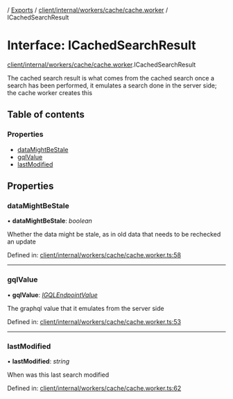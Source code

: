 [](../README.md) / [Exports](../modules.md) / [client/internal/workers/cache/cache.worker](../modules/client_internal_workers_cache_cache_worker.md) / ICachedSearchResult

# Interface: ICachedSearchResult

[client/internal/workers/cache/cache.worker](../modules/client_internal_workers_cache_cache_worker.md).ICachedSearchResult

The cached search result is what comes from the cached search
once a search has been performed, it emulates a search done
in the server side; the cache worker creates this

## Table of contents

### Properties

- [dataMightBeStale](client_internal_workers_cache_cache_worker.icachedsearchresult.md#datamightbestale)
- [gqlValue](client_internal_workers_cache_cache_worker.icachedsearchresult.md#gqlvalue)
- [lastModified](client_internal_workers_cache_cache_worker.icachedsearchresult.md#lastmodified)

## Properties

### dataMightBeStale

• **dataMightBeStale**: *boolean*

Whether the data might be stale, as in old data that needs
to be rechecked an update

Defined in: [client/internal/workers/cache/cache.worker.ts:58](https://github.com/onzag/itemize/blob/5fcde7cf/client/internal/workers/cache/cache.worker.ts#L58)

___

### gqlValue

• **gqlValue**: [*IGQLEndpointValue*](gql_querier.igqlendpointvalue.md)

The graphql value that it emulates from the server side

Defined in: [client/internal/workers/cache/cache.worker.ts:53](https://github.com/onzag/itemize/blob/5fcde7cf/client/internal/workers/cache/cache.worker.ts#L53)

___

### lastModified

• **lastModified**: *string*

When was this last search modified

Defined in: [client/internal/workers/cache/cache.worker.ts:62](https://github.com/onzag/itemize/blob/5fcde7cf/client/internal/workers/cache/cache.worker.ts#L62)
